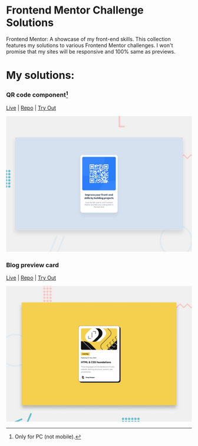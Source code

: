 # Frontend Mentor Challenge Solutions
Frontend Mentor: A showcase of my front-end skills. This collection features my solutions to various Frontend Mentor challenges. I won't promise that my sites will be responsive and 100% same as previews.

# My solutions:
### QR code component[^1]
[Live](https://panwor.github.io/frontendmentor-my-solutions/qr-code/) | [Repo](qr-code) | [Try Out](https://www.frontendmentor.io/challenges/qr-code-component-iux_sIO_H/)

![Preview](qr-code/desktop-preview.jpg)

### Blog preview card
[Live](https://panwor.github.io/frontendmentor-my-solutions/blog-preview-card/) | [Repo](blog-preview-card) | [Try Out](https://www.frontendmentor.io/challenges/blog-preview-card-ckPaj01IcS)

![Preview](blog-preview-card/design/desktop-preview.jpg)
[^1]: Only for PC (not mobile).
